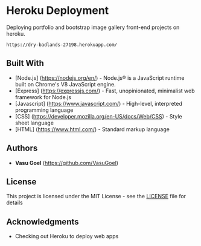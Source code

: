 # Heroku Deployment

Deploying portfolio and bootstrap image gallery front-end projects on heroku.
```
https://dry-badlands-27198.herokuapp.com/
```

## Built With

* [Node.js] (https://nodejs.org/en/) - Node.js® is a JavaScript runtime built on Chrome's V8 JavaScript engine.
* [Express] (https://expressjs.com/) - Fast, unopinionated, minimalist web framework for Node.js
* [Javascript] (https://www.javascript.com/) - High-level, interpreted programming language
* [CSS] (https://developer.mozilla.org/en-US/docs/Web/CSS) - Style sheet language
* [HTML] (https://www.html.com/) - Standard markup language

## Authors

* **Vasu Goel** (https://github.com/VasuGoel)

## License

This project is licensed under the MIT License - see the [LICENSE](https://github.com/VasuGoel/heroku-deploy-demo/blob/master/LICENSE) file for details

## Acknowledgments

* Checking out Heroku to deploy web apps

